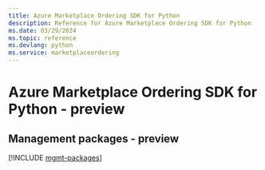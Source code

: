 ```yaml
---
title: Azure Marketplace Ordering SDK for Python
description: Reference for Azure Marketplace Ordering SDK for Python
ms.date: 03/29/2024
ms.topic: reference
ms.devlang: python
ms.service: marketplaceordering
---
```

# Azure Marketplace Ordering SDK for Python - preview

## Management packages - preview
[!INCLUDE [mgmt-packages](marketplace-ordering-mgmt-index.md)]